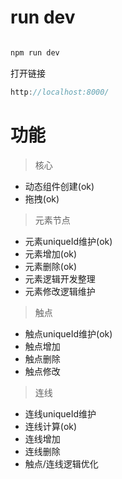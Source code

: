 # run dev

```javascript

npm run dev

```
打开链接

```javascript
http://localhost:8000/

```
# 功能

> 核心

- 动态组件创建(ok)
- 拖拽(ok)

> 元素节点

- 元素uniqueId维护(ok)
- 元素增加(ok)
- 元素删除(ok)
- 元素逻辑开发整理
- 元素修改逻辑维护

> 触点

- 触点uniqueId维护(ok)
- 触点增加
- 触点删除
- 触点修改

> 连线

- 连线uniqueId维护
- 连线计算(ok)
- 连线增加
- 连线删除
- 触点/连线逻辑优化

